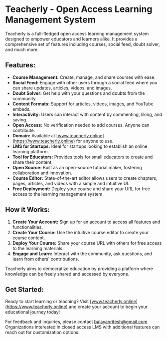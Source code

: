 # Teacherly - Open Access Learning Management System

Teacherly is a full-fledged open access learning management system designed to empower educators and learners alike. It provides a comprehensive set of features including courses, social feed, doubt solver, and much more.

## Features:

- **Course Management:** Create, manage, and share courses with ease.
- **Social Feed:** Engage with other users through a social feed where you can share updates, articles, videos, and images.
- **Doubt Solver:** Get help with your questions and doubts from the community.
- **Content Formats:** Support for articles, videos, images, and YouTube embeds.
- **Interactivity:** Users can interact with content by commenting, liking, and saving.
- **Open Access:** No verification needed to add courses. Anyone can contribute.
- **Domain:** Available at [www.teacherly.online](https://www.teacherly.online) for anyone to use.
- **LMS for Startups:** Ideal for startups looking to establish an online learning platform.
- **Tool for Educators:** Provides tools for small educators to create and share their content.
- **Open Source:** Built as an open-source tutorial maker, fostering collaboration and innovation.
- **Course Editor:** State-of-the-art editor allows users to create chapters, pages, articles, and videos with a simple and intuitive UI.
- **Free Deployment:** Deploy your course and share your URL for free access to the learning management system.

## How it Works:

1. **Create Your Account:** Sign up for an account to access all features and functionalities.
2. **Create Your Course:** Use the intuitive course editor to create your course content.
3. **Deploy Your Course:** Share your course URL with others for free access to the learning materials.
4. **Engage and Learn:** Interact with the community, ask questions, and learn from others' contributions.

Teacherly aims to democratize education by providing a platform where knowledge can be freely shared and accessed by everyone.

## Get Started:

Ready to start learning or teaching? Visit [www.teacherly.online](https://www.teacherly.online) and create your account to begin your educational journey today!

For feedback and inquiries, please contact [balayanritesh@gmail.com](mailto:balayanritesh@gmail.com). Organizations interested in closed access LMS with additional features can reach out for customization options.
